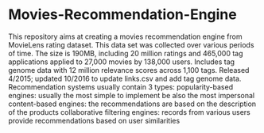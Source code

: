 # Movies-Recommendation-Engine
This repository aims at creating a movies recommendation engine from MovieLens rating dataset. This data set was collected over various periods of time. The size is 190MB, including 20 million ratings and 465,000 tag applications applied to 27,000 movies by 138,000 users. Includes tag genome data with 12 million relevance scores across 1,100 tags. Released 4/2015; updated 10/2016 to update links.csv and add tag genome data.
Recommendation systems usually contain 3 types: popularity-based engines: usually the most simple to implement be also the most impersonal
                                                content-based engines: the recommendations are based on the description of the products
                                                collaborative filtering engines: records from various users provide recommendations based                                                 on user similarities
